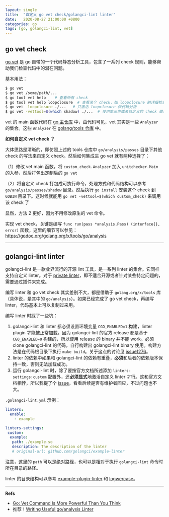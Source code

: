 ```yaml
---
layout: single
title:  "自定义 go vet check/golangci-lint linter"
date:   2020-08-27 21:00:00 +0800
categories: go
tags: [go, golangci-lint, vet]
---
```


## go vet check

[go vet](https://golang.org/cmd/vet/) 是 go 自带的一个代码静态分析工具，包含了一系列 check 规则，能够帮助我们检查代码中的潜在问题。

基本用法：

```sh
$ go vet
$ go vet /some/path/...
$ go tool vet help    # 查看所有 check
$ go tool vet help loopclosure  # 查看某个 check，如 loopclosure 的详细检查规则
$ go vet -loopclosure ./...   # 只激活 loopclosure 做代码分析
$ go vet -vettool=$(which shadow) ./...  # 使用第三方或者自定义的 check 做代码分析
```



vet 的 main 函数代码在 [go 主仓库](https://github.com/golang/go/blob/master/src/cmd/vet/main.go) 中，由代码可见，vet 其实是一些 `Analyzer` 的集合。这些 `Analyzer` 在 [golang/tools 仓库](https://github.com/golang/tools/tree/master/go/analysis/passes) 中。



**如何自定义 vet check ？**

大体思路是清晰的，即仿照上述的 tools 仓库中 `go/analysis/passes` 目录下其他 check 的写法来自定义 check。然后如何集成进 go vet 就有两种选择了：

（1）修改 vet main 函数，将 `custom_check.Analyzer` 加入 `unitchecker.Main` 的入参，然后打包出定制后的 `go vet`

（2）将自定义 check 打包成可执行命令，处理方式和代码结构可以参考 `go/analysis/passes/shadow` 目录。然后执行 `go install` 安装这个 check 到 `GOBIN` 目录下。这时候就能用 `go vet -vettool=$(which custom_check)` 来调用该 check 了

显然，方法 2 更好，因为不用修改原生的 vet 命令。



实现 vet check，关键是编写 `func run(pass *analysis.Pass) (interface{}, error)` 函数，这里的细节可以参见：https://godoc.org/golang.org/x/tools/go/analysis



---

## golangci-lint linter


golangci-lint 是一款业界流行的开源 lint 工具，是一系列 linter 的集合。它同样支持自定义 linter。对于 [private linter](https://golangci-lint.run/contributing/new-linters/#how-to-add-a-private-linter-to-golangci-lint)，即不适合开源或者针对某些特定问题的，需要通过插件来完成。

编写 linter 和 go vet check 其实差别不大，都是借助于 `golang.org/x/tools` 库（具体说，是其中的 `go/analysis`）。如果已经完成了 go vet check，再编写 linter，代码基本上可以复制过来用。

编写 linter 时踩了一些坑：

1. golangci-lint 和 linter 都必须设置环境变量 `CGO_ENABLED=1` 构建，linter plugin 才能被正常加载。因为 golangci-lint 的官方 release 都是基于 `CGO_ENABLED=0` 构建的，所以使用 release 的 binary 并不能 work。必须 clone golangci-lint 的代码，自行构建出 golangci-lint binary 使用。构建方法是在代码根目录下执行 `make build`。关于这点的讨论见 [issue1276](https://github.com/golangci/golangci-lint/issues/1276)。
2. linter 的依赖中如果和 golangci-lint 的依赖有重叠，**必须**和后者的依赖版本保持一致，否则无法加载成功。
3. 运行 golangci-lint 时，除了要按官方文档所述添加 `linters-settings:custom` 配置外，还**必须显式**地激活自定义 linter 才行。这和官方文档相悖，所以我提了个 [issue](https://github.com/golangci/golangci-lint/issues/1335)，看看后续是否有维护者回应，不过问题也不大。

`.golangci-lint.yml` 示例：

```yaml
linters:
  enable:
    - example

linters-settings:
 custom:
  example:
   path: ./example.so
   description: The description of the linter
   # original-url: github.com/golangci/example-linter
```

注意，这里的 `path` 可以是绝对路径，也可以是相对于执行 `golangci-lint` 命令时所在目录的路径。

linter 的目录结构可以参考 [example-plugin-linter](https://github.com/golangci/example-plugin-linter) 和 [logwercase](https://github.com/alexisvisco/logwercase)。



---

**Refs**

* [Go: Vet Command Is More Powerful Than You Think](https://medium.com/a-journey-with-go/go-vet-command-is-more-powerful-than-you-think-563e9fdec2f5)
* 推荐！[Writing Useful go/analysis Linter](https://disaev.me/p/writing-useful-go-analysis-linter/)